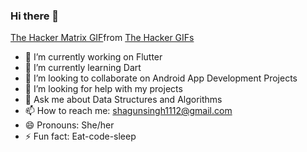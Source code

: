 ### Hi there 👋
<div class="tenor-gif-embed" data-postid="16778252" data-share-method="host" data-aspect-ratio="1.33333" data-width="100%"><a href="https://tenor.com/view/the-hacker-matrix-code-hacking-gif-16778252">The Hacker Matrix GIF</a>from <a href="https://tenor.com/search/the+hacker-gifs">The Hacker GIFs</a></div> <script type="text/javascript" async src="https://tenor.com/embed.js"></script>



- 🔭 I’m currently working on Flutter
- 🌱 I’m currently learning Dart
- 👯 I’m looking to collaborate on Android App Development Projects
- 🤔 I’m looking for help with my projects
- 💬 Ask me about Data Structures and Algorithms
- 📫 How to reach me: shagunsingh1112@gmail.com
- 😄 Pronouns: She/her
- ⚡ Fun fact: Eat-code-sleep

